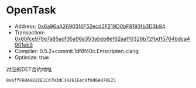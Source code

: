# OpenTask
- Address: [0x6a96aA26905f4F52ecd2F219D0bF8193fb3D3b94](https://kovan.etherscan.io/address/0x6a96aa26905f4f52ecd2f219d0bf8193fb3d3b94)
- Transaction: [0x6bfce978e7a85adf35a96a353abeb8ef62aa1f0326b72fbd15764bdca4901eb9](https://kovan.etherscan.io/tx/0x6bfce978e7a85adf35a96a353abeb8ef62aa1f0326b72fbd15764bdca4901eb9)
- Compiler: 0.5.2+commit.1df8f40c.Emscripten.clang
- Optimize: true

对应的DET合约地址
```
0x6ffF60A882CE1Cd793dC14261Eec0f0d6A470E21
```
